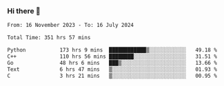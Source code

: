 ### Hi there 👋

<!--
**floyiac/floyiac** is a ✨ _special_ ✨ repository because its `README.md` (this file) appears on your GitHub profile.

Here are some ideas to get you started:

- 🔭 I’m currently working on ...
- 🌱 I’m currently learning ...
- 👯 I’m looking to collaborate on ...
- 🤔 I’m looking for help with ...
- 💬 Ask me about ...
- 📫 How to reach me: ...
- 😄 Pronouns: ...
- ⚡ Fun fact: ...
-->

<!--START_SECTION:waka-->

```txt
From: 16 November 2023 - To: 16 July 2024

Total Time: 351 hrs 57 mins

Python           173 hrs 9 mins  ████████████▒░░░░░░░░░░░░   49.18 %
C++              110 hrs 56 mins ████████░░░░░░░░░░░░░░░░░   31.51 %
Go               48 hrs 6 mins   ███▒░░░░░░░░░░░░░░░░░░░░░   13.66 %
Text             6 hrs 47 mins   ▒░░░░░░░░░░░░░░░░░░░░░░░░   01.93 %
C                3 hrs 21 mins   ▒░░░░░░░░░░░░░░░░░░░░░░░░   00.95 %
```

<!--END_SECTION:waka-->
